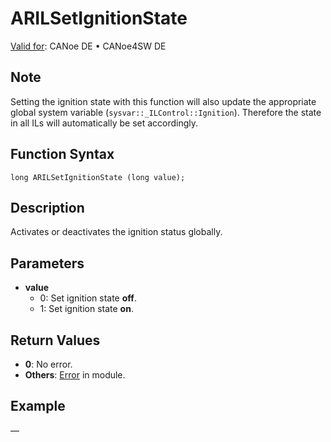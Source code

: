 # ARILSetIgnitionState

[Valid for](../../../Shared/FeatureAvailability.md): CANoe DE • CANoe4SW DE

## Note

Setting the ignition state with this function will also update the appropriate global system variable (`sysvar::_ILControl::Ignition`). Therefore the state in all ILs will automatically be set accordingly.

## Function Syntax

```plaintext
long ARILSetIgnitionState (long value);
```

## Description

Activates or deactivates the ignition status globally.

## Parameters

- **value**
  - 0: Set ignition state **off**.
  - 1: Set ignition state **on**.

## Return Values

- **0**: No error.
- **Others**: [Error](../../../CANoeCANalyzer/LibrariesPackages/AUTOSARpduIL/AUTOSARpduILReturnCodes.md) in module.

## Example

—
